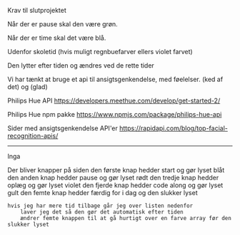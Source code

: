 Krav til slutprojektet

Når der er pause skal den være grøn.

Når der er time skal det være blå.

Udenfor skoletid (hvis muligt regnbuefarver ellers violet farvet)

Den lytter efter tiden og ændres ved de rette tider

Vi har tænkt at bruge et api til ansigtsgenkendelse, med føelelser. (ked af det) og (glad)

Philips Hue API
    https://developers.meethue.com/develop/get-started-2/

Philips Hue npm pakke
    https://www.npmjs.com/package/philips-hue-api

Sider med ansigtsgenkendelse API'er
    https://rapidapi.com/blog/top-facial-recognition-apis/

---------------------------------------------------------------------------------------------
Inga

Der bliver knapper på siden
    den første knap hedder start og gør lyset blåt
    den anden knap hedder pause og gør lyset rødt
    den tredje knap hedder oplæg og gør lyset violet
    den fjerde knap hedder code along og gør lyset gult
    den femte knap hedder færdig for i dag og den slukker lyset

    hvis jeg har mere tid tilbage går jeg over listen nedenfor
        laver jeg det så den gør det automatisk efter tiden
        ændrer femte knappen til at gå hurtigt over en farve array før den slukker lyset
        


